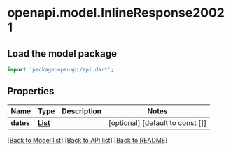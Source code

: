 # openapi.model.InlineResponse20021

## Load the model package
```dart
import 'package:openapi/api.dart';
```

## Properties
Name | Type | Description | Notes
------------ | ------------- | ------------- | -------------
**dates** | [**List<InlineResponse20021Dates>**](InlineResponse20021Dates.md) |  | [optional] [default to const []]

[[Back to Model list]](../README.md#documentation-for-models) [[Back to API list]](../README.md#documentation-for-api-endpoints) [[Back to README]](../README.md)


